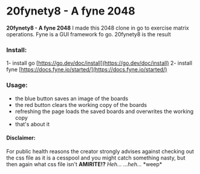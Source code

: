 # 20fynety8 - A fyne 2048

**20fynety8 - A fyne 2048**
I made this 2048 clone in go to exercise matrix operations.
Fyne is a GUI framework fo go.
20fynety8 is the result

### Install:
1- install go
[https://go.dev/doc/install](https://go.dev/doc/install)
2- install fyne
[https://docs.fyne.io/started/](https://docs.fyne.io/started/)

### Usage:
- the blue button saves an image of the boards
- the red button clears the working copy of the boards
- refreshing the page loads the saved boards and overwrites the working copy
- that's about it

#### Disclaimer:
For public health reasons the creator strongly advises against checking out the css file as it is a cesspool and you might catch something nasty, but then again what css file isn't **AMIRITE!?** _Heh..._ _...heh..._ \*weep\*
